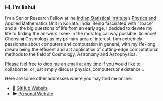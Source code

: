 ### Hi, I’m Rahul

I’m a Senior Research Fellow at the [Indian Statistical Institute](https://www.isical.ac.in/)’s [Physics and Applied Mathematics Unit](https://www.isical.ac.in/~pamu/) in Kolkata, India.
Being fascinated with "space" and all the big questions of life from an early age, I decided to devote my life to finding the answers I seek in the most logical way possible: Science! Choosing Cosmology as my primary area of interest, I am extremely passionate about computers and computation in general, with my life-long dream being the efficient and apt application of cutting-edge computational methods to the field of Cosmology, Astronomy and Astrophysics.

Please feel free to drop me an [email](mailto:rahul.shah.13.97@gmail.com) at any time if you would like to collaborate, or just simply discuss physics, computers or existence...

Here are some other addresses where you may find me online:

- :parrot: [GitHub Website](https://rahulshah1397.github.io/)
- 🐦 [Personal Website](https://shahrahul.wixsite.com/rahul-shah-home)
